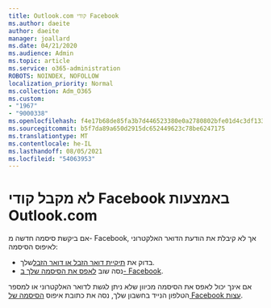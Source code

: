 ```yaml
---
title: Outlook.com קודי Facebook
ms.author: daeite
author: daeite
manager: joallard
ms.date: 04/21/2020
ms.audience: Admin
ms.topic: article
ms.service: o365-administration
ROBOTS: NOINDEX, NOFOLLOW
localization_priority: Normal
ms.collection: Adm_O365
ms.custom:
- "1967"
- "9000338"
ms.openlocfilehash: f4e17b68de85fa3b7d446523380e0a2780802bfe01d4c3df133f4b7231a0d16c
ms.sourcegitcommit: b5f7da89a650d2915dc652449623c78be6247175
ms.translationtype: MT
ms.contentlocale: he-IL
ms.lasthandoff: 08/05/2021
ms.locfileid: "54063953"
---
```

# <a name="not-receiving-facebook-codes-using-outlookcom"></a>לא מקבל קודי Facebook באמצעות Outlook.com

אם ביקשת סיסמה חדשה מ- Facebook, אך לא קיבלת את הודעת הדואר האלקטרוני לאיפוס הסיסמה:

- בדוק את [תיקיית דואר הזבל או דואר הזבל](https://outlook.live.com/mail/junkemail)שלך.
- נסה שוב [לאפס את הסיסמה שלך ב- Facebook](https://aka.ms/facebook-password-reset).

אם אינך יכול לאפס את הסיסמה מכיוון שלא ניתן לגשת לדואר האלקטרוני או למספר הטלפון הנייד בחשבון שלך, נסה את כתובת איפוס [הסיסמה של Facebook עצות](https://aka.ms/facebook-password-help).